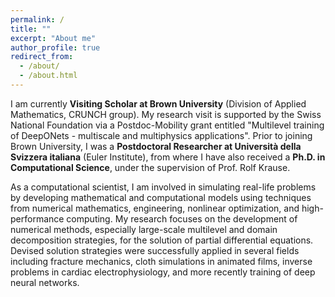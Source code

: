 ```yaml
---
permalink: /
title: ""
excerpt: "About me"
author_profile: true
redirect_from: 
  - /about/
  - /about.html
---
```


I am currently **Visiting Scholar at Brown University** (Division of Applied Mathematics, CRUNCH group). 
My research visit is supported by the Swiss National Foundation via a Postdoc-Mobility grant entitled "Multilevel training of DeepONets - multiscale and multiphysics applications". 
Prior to joining Brown University, I was a **Postdoctoral Researcher at Università della Svizzera italiana** (Euler Institute), from where I have also received a **Ph.D. in Computational Science**, under the supervision of Prof. Rolf Krause. 

As a computational scientist, I am involved in simulating real-life problems by developing mathematical and computational models using techniques from numerical mathematics, engineering, nonlinear optimization, and high-performance computing. My research focuses on the development of numerical methods, especially large-scale multilevel and domain decomposition strategies, for the solution of partial differential equations. Devised solution strategies were successfully applied in several fields including fracture mechanics, cloth simulations in animated films, inverse problems in cardiac electrophysiology, and more recently training of deep neural networks. 


<!-- Currently, my research focus is given to exploring the relationship between numerical modeling and machine learning.  In particular, my goal is to investigate the potential of machine-learning approaches for modeling real-life problems, but also to explore new research directions in machine learning by applying the latest numerical approaches.  -->